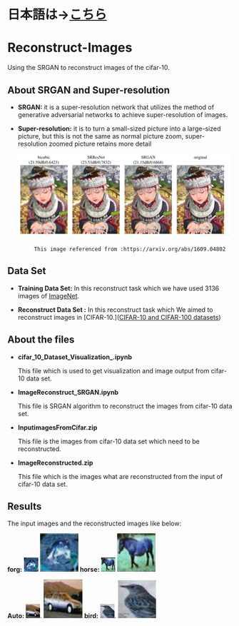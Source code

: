# 日本語は→[こちら](README(日本語).md)　　　　
# Reconstruct-Images

Using the SRGAN to reconstruct images of the cifar-10.

## About SRGAN and Super-resolution

- **SRGAN:** it is a super-resolution network that utilizes the method of generative adversarial networks to achieve super-resolution of images.

- **Super-resolution:** it is to turn a small-sized picture into a large-sized picture, but this is not the same as normal picture zoom, super-resolution zoomed picture retains more detail
  
  ![](/pic1.png)
  
           This image referenced from :https://arxiv.org/abs/1609.04802

## Data Set

- **Training Data Set:** In this reconstruct task which we have used 3136 images of [ImageNet](https://www.image-net.org/).

- **Reconstruct Data Set :** In this reconstruct task which We aimed to reconstruct images in [CIFAR-10.]([CIFAR-10 and CIFAR-100 datasets](https://www.cs.toronto.edu/~kriz/cifar.html))

## About the files

- **cifar_10_Dataset_Visualization_.ipynb**
  
   This file which is used to get visualization and image output from cifar-10 data set.

- **ImageReconstruct_SRGAN.ipynb**
  
  This file is SRGAN algorithm to reconstruct the images from cifar-10 data set.

- **InputimagesFromCifar.zip**
  
  This file is the images from cifar-10 data set which need to be reconstructed.

- **ImageReconstructed.zip**
  
  This file which is the images what are reconstructed from the input of cifar-10 data set.

## Results

The input images and the reconstructed images like below:

**forg:**   ![](/pic2-1.jpg)      <img src="pic2-2.jpg" title="" alt="" width="86">      **horse:**  ![](/pic3-1.jpg)       <img src="pic3-2.jpg" title="" alt="" width="86">

**Auto:**  ![](/pic4-1.jpg).     <img src="pic4-2.jpg" title="" alt="" width="87">      **bird:**    ![](/pic5-1.jpg).       <img src="pic5-2.jpg" title="" alt="" width="85"> 
